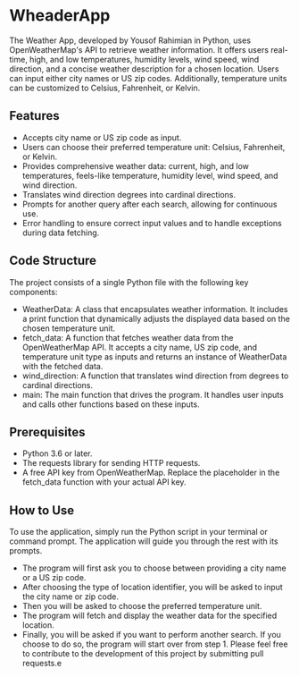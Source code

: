 
# WheaderApp
The Weather App, developed by Yousof Rahimian in Python, uses OpenWeatherMap's API to retrieve weather information. It offers users real-time, high, and low temperatures, humidity levels, wind speed, wind direction, and a concise weather description for a chosen location. Users can input either city names or US zip codes. Additionally, temperature units can be customized to Celsius, Fahrenheit, or Kelvin.





## Features
-  Accepts city name or US zip code as input.
-  Users can choose their preferred temperature unit: Celsius, Fahrenheit, or Kelvin.
-  Provides comprehensive weather data: current, high, and low temperatures, feels-like temperature, humidity level, wind speed, and wind direction.
-  Translates wind direction degrees into cardinal directions.
-  Prompts for another query after each search, allowing for continuous use.
-  Error handling to ensure correct input values and to handle exceptions during data fetching.
## Code Structure



The project consists of a single Python file with the following key components:

- WeatherData: A class that encapsulates weather information. It includes a print function that dynamically adjusts the displayed data based on the chosen temperature unit.
- fetch_data: A function that fetches weather data from the OpenWeatherMap API. It accepts a city name, US zip code, and temperature unit type as inputs and returns an instance of WeatherData with the fetched data.
- wind_direction: A function that translates wind direction from degrees to cardinal directions.
- main: The main function that drives the program. It handles user inputs and calls other functions based on these inputs.
## Prerequisites
- Python 3.6 or later.
- The requests library for sending HTTP requests.
- A free API key from OpenWeatherMap. Replace the placeholder in the fetch_data function with your actual API key.


## How to Use
To use the application, simply run the Python script in your terminal or command prompt. The application will guide you through the rest with its prompts.

- The program will first ask you to choose between providing a city name or a US zip code.
- After choosing the type of location identifier, you will be asked to input the city name or zip code.
- Then you will be asked to choose the preferred temperature unit.
- The program will fetch and display the weather data for the specified location.
- Finally, you will be asked if you want to perform another search. If you choose to do so, the program will start over from step 1.
Please feel free to contribute to the development of this project by submitting pull requests.e

